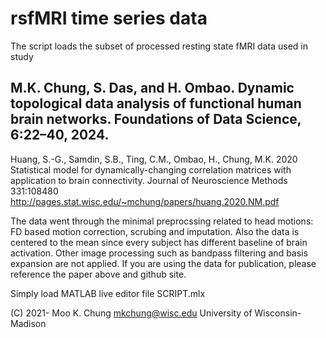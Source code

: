 # rsfMRI time series data

The script loads the subset of processed resting state fMRI data used in study

## M.K. Chung, S. Das, and H. Ombao. Dynamic topological data analysis of functional human brain networks. Foundations of Data Science, 6:22–40, 2024. 


Huang, S.-G., Samdin, S.B., Ting, C.M., Ombao, H., Chung, M.K. 
2020 Statistical model for dynamically-changing correlation matrices 
with application to brain connectivity. Journal of Neuroscience Methods 331:108480
http://pages.stat.wisc.edu/~mchung/papers/huang.2020.NM.pdf

The data went through the minimal preprocssing related to head motions:
FD based motion correction, scrubing and imputation. Also the data is centered to the mean since every 
subject has different baseline of brain activation. Other image processing such as bandpass filtering and basis expansion are not applied. 
If you are using the data for publication, please reference the paper above and github site.

Simply load MATLAB live editor file SCRIPT.mlx

(C) 2021- Moo K. Chung  mkchung@wisc.edu
University of Wisconsin-Madison     
